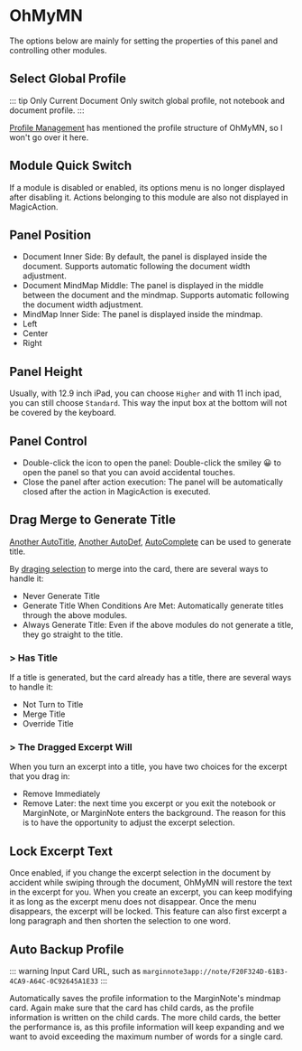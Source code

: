 # OhMyMN

The options below are mainly for setting the properties of this panel and controlling other modules.

## Select Global Profile

::: tip Only Current Document
Only switch global profile, not notebook and document profile.
:::

[Profile Management](../profile.md) has mentioned the profile structure of OhMyMN, so I won't go over it here.

## Module Quick Switch

If a module is disabled or enabled, its options menu is no longer displayed after disabling it. Actions belonging to this module are also not displayed in MagicAction.

## Panel Position

- Document Inner Side: By default, the panel is displayed inside the document. Supports automatic following the document width adjustment.
- Document MindMap Middle: The panel is displayed in the middle between the document and the mindmap. Supports automatic following the document width adjustment.
- MindMap Inner Side: The panel is displayed inside the mindmap.
- Left
- Center
- Right

## Panel Height

Usually, with 12.9 inch iPad, you can choose `Higher` and with 11 inch ipad, you can still choose `Standard`. This way the input box at the bottom will not be covered by the keyboard.

## Panel Control

- Double-click the icon to open the panel: Double-click the smiley 😀 to open the panel so that you can avoid accidental touches.
- Close the panel after action execution: The panel will be automatically closed after the action in MagicAction is executed.

## Drag Merge to Generate Title

[Another AutoTitle](anotherautotitle.md), [Another AutoDef](anotherautodef.md), [AutoComplete](autocomplete.md) can be used to generate title.

By [draging selection](../concept.md#drag-selection-to-mindmap) to merge into the card, there are several ways to handle it:

- Never Generate Title
- Generate Title When Conditions Are Met: Automatically generate titles through the above modules.
- Always Generate Title: Even if the above modules do not generate a title, they go straight to the title.
### > Has Title
If a title is generated, but the card already has a title, there are several ways to handle it:

- Not Turn to Title
- Merge Title
- Override Title
### > The Dragged Excerpt Will

When you turn an excerpt into a title, you have two choices for the excerpt that you drag in:

- Remove Immediately
- Remove Later: the next time you excerpt or you exit the notebook or MarginNote, or MarginNote enters the background. The reason for this is to have the opportunity to adjust the excerpt selection.
## Lock Excerpt Text

Once enabled, if you change the excerpt selection in the document by accident while swiping through the document, OhMyMN will restore the text in the excerpt for you. When you create an excerpt, you can keep modifying it as long as the excerpt menu does not disappear. Once the menu disappears, the excerpt will be locked. This feature can also first excerpt a long paragraph and then shorten the selection to one word.

## Auto Backup Profile

::: warning Input
Card URL, such as `marginnote3app://note/F20F324D-61B3-4CA9-A64C-0C92645A1E33`
:::

Automatically saves the profile information to the MarginNote's mindmap card. Again make sure that the card has child cards, as the profile information is written on the child cards. The more child cards, the better the performance is, as this profile information will keep expanding and we want to avoid exceeding the maximum number of words for a single card.